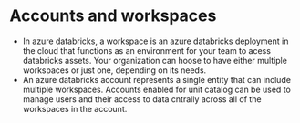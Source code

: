 # Accounts and workspaces
- In azure databricks, a workspace is an azure databricks deployment in the cloud that functions as an environment for your team to acess databricks assets. Your organization can hoose to have either multiple workspaces or just one, depending on its needs.
- An azure databricks account represents a single entity that can include multiple workspaces. Accounts enabled for unit catalog can be used to manage users and their access to data cntrally across all of the workspaces in the account.